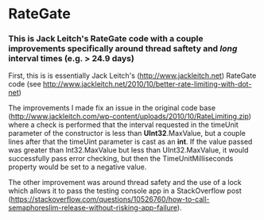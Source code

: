 # RateGate
### This is Jack Leitch's RateGate code with a couple improvements specifically around thread saftety and _long_ interval times (e.g. > 24.9 days)

First, this is is essentially Jack Leitch's (http://www.jackleitch.net) RateGate code (see http://www.jackleitch.net/2010/10/better-rate-limiting-with-dot-net)

The improvements I made fix an issue in the original code base (http://www.jackleitch.com/wp-content/uploads/2010/10/RateLimiting.zip) where a check is performed that the interval requested in the timeUnit parameter of the constructor is less than **UInt32**.MaxValue, but a couple lines after that the timeUint parameter is cast as an **int**. If the value passed was greater than Int32.MaxValue but less than UInt32.MaxValue, it would successfully pass error checking, but then the TimeUnitMilliseconds property would be set to a negative value.

The other improvement was around thread safety and the use of a lock which allows it to pass the testing console app in a StackOverflow post (https://stackoverflow.com/questions/10526760/how-to-call-semaphoreslim-release-without-risking-app-failure).
